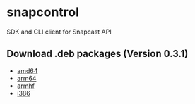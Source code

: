 # snapcontrol
SDK and CLI client for Snapcast API

## Download .deb packages (Version 0.3.1)

* [amd64](http://deb.flupps.net/pool/main/s/snapcontrol/snapcontrol_0.3.1_amd64.deb)
* [arm64](http://deb.flupps.net/pool/main/s/snapcontrol/snapcontrol_0.3.1_arm64.deb)
* [armhf](http://deb.flupps.net/pool/main/s/snapcontrol/snapcontrol_0.3.1_armhf.deb)
* [i386](http://deb.flupps.net/pool/main/s/snapcontrol/snapcontrol_0.3.1_i386.deb)
